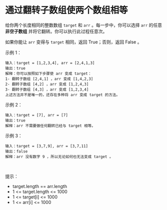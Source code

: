 # 通过翻转子数组使两个数组相等

给你两个长度相同的整数数组 `target` 和 `arr` 。每一步中，你可以选择 `arr` 的任意 **非空子数组** 并将它翻转。你可以执行此过程任意次。

如果你能让 `arr` 变得与 `target` 相同，返回 True；否则，返回 False 。

示例 1：
```
输入：target = [1,2,3,4], arr = [2,4,1,3]
输出：true
解释：你可以按照如下步骤使 arr 变成 target：
1- 翻转子数组 [2,4,1] ，arr 变成 [1,4,2,3]
2- 翻转子数组 [4,2] ，arr 变成 [1,2,4,3]
3- 翻转子数组 [4,3] ，arr 变成 [1,2,3,4]
上述方法并不是唯一的，还存在多种将 arr 变成 target 的方法。
```
示例 2：
```
输入：target = [7], arr = [7]
输出：true
解释：arr 不需要做任何翻转已经与 target 相等。
```
示例 3：
```
输入：target = [3,7,9], arr = [3,7,11]
输出：false
解释：arr 没有数字 9 ，所以无论如何也无法变成 target 。
```
 

提示：
- target.length == arr.length
- 1 <= target.length <= 1000
- 1 <= target[i] <= 1000
- 1 <= arr[i] <= 1000
